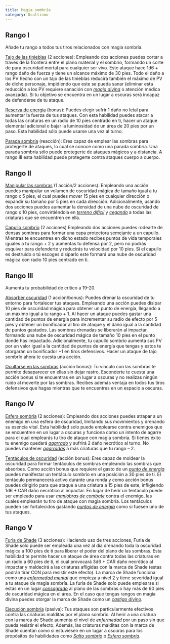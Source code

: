 ```yaml
---
title: Magia sombría
category: Ocultismo
---
```


## Rango I

Añade tu rango a todos tus tiros relacionados con magia sombría.

<u>Tajo de las tinieblas</u> (2 acciones):  Empleando dos acciones puedes cortar a través de la frontera entre el plano material y el sombrío, formando un corte de pura oscuridad mortal para cualquier ser vivo. Este ataque hace 1d6 + rango daño de fuerza y tiene un alcance máximo de 30 pies. Todo el daño a los PV hecho con un tajo de las tinieblas reducirá también el máximo de PV de dicho personaje, impidiendo que este se pueda sanar (eliminar esta reducción a los PV requiere sanación con *[magia divina](https://raldamain.com/rules/Rangos/Religion/magia%20divina.html)* o atención médica avanzada). Si tu objetivo se encuentra en un lugar a oscuras será incapaz de defenderse de tu ataque.

<u>Reserva de energía</u> (bonus): Puedes elegir sufrir 1 daño no letal para aumentar la fuerza de tus ataques. Con esta habilidad puedes atacar a todas las criaturas en un radio de 10 pies centrado en ti, hacer un ataque elemental adicional o bajar la luminosidad de un área de 20 pies por un paso. Esta habilidad sólo puede usarse una vez al turno.

<u>Parada sombría</u> (reacción): Eres capaz de emplear las sombras para protegerte de ataques, lo cual se conoce como una parada sombría. Una parada sombría sólo puede protegerte de ataques mágicos y a distancia. A rango III esta habilidad puede protegerte contra ataques cuerpo a cuerpo. 

## Rango II

<u>Manipular las sombras</u> (1 acción/2 acciones): Empleando una acción puedes manipular un volumen de oscuridad mágica de tamaño igual a tu rango x 5 pies, el cual puedes mover 15 pies en cualquier dirección o expandir su tamaño por 5 pies en cada dirección. Adicionalmente, usando dos acciones puedes aumentar la densidad de una nube de oscuridad de rango x 10 pies, convirtiéndola en *[terreno difícil](https://raldamain.com/rules/Reglas%20principales/reglas%20de%20combate.html#terreno-difícil)* y *[cegando](https://raldamain.com/rules/Reglas%20principales/Efectos%20de%20estado.html#cegada)* a todas las criaturas que se encuentren en ella.

<u>Capullo sombrío</u> (2 acciones) Empleando dos acciones puedes rodearte de densas sombras para formar una capa protectora semejante a un capullo. Mientras te encuentres en dicho estado recibes puntos de vida temporales iguales a tu rango + 2 y aumentas tu defensa por 2, pero no podrás esquivar para defenderte y reducirás tu velocidad por 10 pies. Si el capullo es destruido o tú escoges disiparlo este formará una nube de oscuridad mágica con radio 10 pies centrado en ti.

## Rango III

Aumenta tu probabilidad de crítico a 19-20.

<u>Absorber oscuridad</u> (1 acción/bonus): Puedes drenar la oscuridad de tu entorno para fortalecer tus ataques. Empleando una acción puedes disipar 10 pies de oscuridad mágica para obtener un punto de energía, llegando a un máximo igual a tu rango + 1. Al hacer un ataque puedes gastar una cantidad de puntos de energía para incrementar su radio de efecto por 5 pies y obtener un bonificador al tiro de ataque y el daño igual a la cantidad de puntos gastados. Las sombras drenadas se liberarán al impactar, formando una nube de oscuridad mágica de tamaño 10 pies en el punto donde has impactado. Adicionalmente, tu capullo sombrío aumenta sus PV por un valor igual a la cantidad de puntos de energía que tengas y estos te otorgarán un bonificador +1 en tiros defensivos. Hacer un ataque de tajo sombrío ahora te cuesta una acción.

<u>Ocultarse en las sombras</u> (acción bonus): Tu vínculo con las sombras te permite desaparecer en ellas sin dejar rastro. Esconderte te cuesta una acción bonus si te encuentras en un lugar a oscuras y no realizas ningún ruido al moverte por las sombras. Recibes además ventaja en todos tus tiros defensivos que hagas mientras que te encuentres en un espacio a oscuras.

## Rango IV

<u>Esfera sombría</u> (2 acciones): Empleando dos acciones puedes atrapar a un enemigo en una esfera de oscuridad, limitando sus movimientos y drenando su esencia vital. Esta habilidad solo puede emplearse contra enemigos que se encuentren en un lugar a oscuras y funciona como un intento de agarre para el cual emplearás tu tiro de ataque con magia sombría. Si tienes éxito tu enemigo quedará *[agarrado](https://raldamain.com/rules/Reglas%20principales/Efectos%20de%20estado.html#agarrada)* y sufrirá 2 daño necrótico al turno. No puedes mantener *[agarradas](https://raldamain.com/rules/Reglas%20principales/Efectos%20de%20estado.html#agarrada)* a más criaturas que tu rango – 2.

<u>Tentáculos de oscuridad</u> (acción bonus): Eres capaz de moldear la oscuridad para formar tentáculos de sombras empleando las sombras que absorbes. Como acción bonus que requiere el gasto de un *[punto de energía](https://raldamain.com/rules/Rangos/Ocultismo/magia%20sombria.html#rango-iii)* puedes manifestar un tentáculo sombrío en una posición a 30 pies de ti. El tentáculo permanecerá activo durante una ronda y como acción bonus puedes dirigirlo para que ataque a una criatura a 15 pies de este, infligiendo 1d6 + CAR daño necrótico al impactar. En lugar de herir un tentáculo puede ser empleado para usar *[maniobras de combate](https://raldamain.com/rules/Reglas%20principales/reglas%20de%20combate.html#maniobras-de-combate)* contra el enemigo, las cuales emplearán tu tiro de ataque con magia sombría. Los tentáculos pueden ser fortalecidos gastando *[puntos de energía](https://raldamain.com/rules/Rangos/Ocultismo/magia%20sombria.html#rango-iii)* como si fuesen uno de tus ataques.  

## Rango V

<u>Furia de Shade</u> (3 acciones): Haciendo uso de tres acciones, Furia de Shade solo puede ser empleada una vez al día drenando toda la oscuridad mágica a 100 pies de ti para liberar el poder del plano de las sombras. Esta habilidad te permite hacer un ataque de área contra todas las criaturas en un radio a 60 pies de ti, el cual provocará 3d6 + CAR daño necrótico al impactar y maldecirá a las criaturas afligidas con la marca de Shade (estas podrán tirar CON para resistir este efecto). La marca de Shade funciona como una *[enfermedad mental](https://raldamain.com/rules/Reglas%20adicionales/venenos_enfermedades.html#enfermedad-mental)* que empieza a nivel 2 y tiene severidad igual a tu ataque de magia sombría. La furia de Shade solo puede emplearse si estás en un lugar *[consagrado](https://raldamain.com/rules/Rangos/Religion/magia%20divina.html#rango-ii)* al plano de las sombras o hay más de 60 pies de oscuridad mágica en el área. En el caso que tengas rangos en magia divina puedes otorgar la marca de Shade como un *[castigo divino](https://raldamain.com/rules/Rangos/Religion/magia%20divina.html#rango-iii)*.

<u>Ejecución sombría</u> (pasiva): Tus ataques son particularmente efectivos contra las criaturas malditas por el plano sombrío. Al herir a una criatura con la marca de Shade aumenta el nivel de *[enfermedad](https://raldamain.com/rules/Reglas%20adicionales/venenos_enfermedades.html#enfermedad-mental)* por un paso sin que pueda resistir el efecto. Además, las criaturas malditas con la marca de Shade cuentan como si estuviesen en un lugar a oscuras para los propósitos de habilidades como *[Salto sombrío](https://raldamain.com/rules/Rangos/Ascendencias/ascendencia%20sombria.html#rango-iii)* o *[Esfera sombría](https://raldamain.com/rules/Rangos/Ocultismo/magia%20sombria.html#rango-iv)*.
